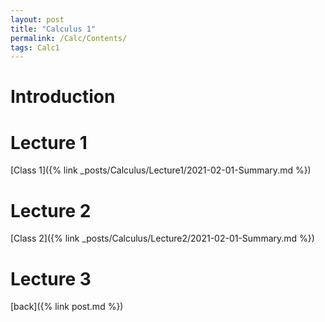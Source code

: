```yaml
---
layout: post
title: "Calculus 1"
permalink: /Calc/Contents/
tags: Calc1
---
```

# Introduction

# Lecture 1
[Class 1]({% link _posts/Calculus/Lecture1/2021-02-01-Summary.md %})

# Lecture 2
[Class 2]({% link _posts/Calculus/Lecture2/2021-02-01-Summary.md %})

# Lecture 3




[back]({% link post.md %})
